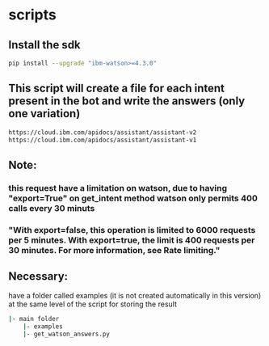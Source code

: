 # scripts

## Install the sdk
```bash
pip install --upgrade "ibm-watson>=4.3.0"
```


## This script will create a file for each intent present in the bot and write the answers (only one variation)
```bash
https://cloud.ibm.com/apidocs/assistant/assistant-v2
https://cloud.ibm.com/apidocs/assistant/assistant-v1
```


## Note: 
### this request have a limitation on watson, due to having "export=True" on get_intent method watson only permits 400 calls every 30 minuts
### "With export=false, this operation is limited to 6000 requests per 5 minutes. With export=true, the limit is 400 requests per 30 minutes. For more information, see Rate limiting."


## Necessary: 
have a folder called examples (it is not created automatically in this version) at the same level of the script for storing the result

```bash
|- main folder
    |- examples
    |- get_watson_answers.py
````